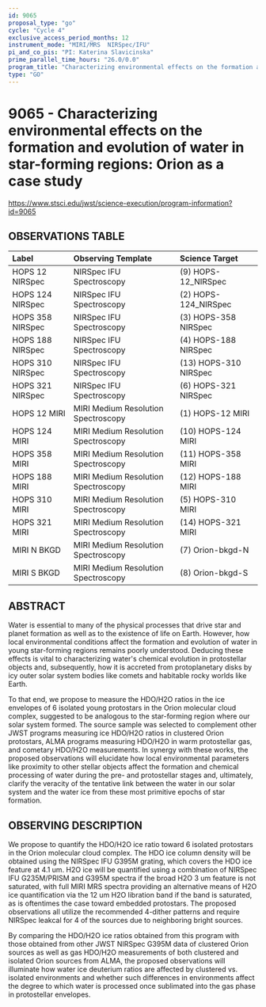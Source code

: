 ```yaml
---
id: 9065
proposal_type: "go"
cycle: "Cycle 4"
exclusive_access_period_months: 12
instrument_mode: "MIRI/MRS  NIRSpec/IFU"
pi_and_co_pis: "PI: Katerina Slavicinska"
prime_parallel_time_hours: "26.0/0.0"
program_title: "Characterizing environmental effects on the formation and evolution of water in star-forming regions: Orion as a case study"
type: "GO"
---
```

# 9065 - Characterizing environmental effects on the formation and evolution of water in star-forming regions: Orion as a case study
https://www.stsci.edu/jwst/science-execution/program-information?id=9065
## OBSERVATIONS TABLE
| Label                    | Observing Template                 | Science Target            |
| :----------------------- | :--------------------------------- | :------------------------ |
| HOPS 12 NIRSpec          | NIRSpec IFU Spectroscopy           | (9) HOPS-12_NIRSpec       |
| HOPS 124 NIRSpec         | NIRSpec IFU Spectroscopy           | (2) HOPS-124_NIRSpec      |
| HOPS 358 NIRSpec         | NIRSpec IFU Spectroscopy           | (3) HOPS-358 NIRSpec      |
| HOPS 188 NIRSpec         | NIRSpec IFU Spectroscopy           | (4) HOPS-188 NIRSpec      |
| HOPS 310 NIRSpec         | NIRSpec IFU Spectroscopy           | (13) HOPS-310 NIRSpec     |
| HOPS 321 NIRSpec         | NIRSpec IFU Spectroscopy           | (6) HOPS-321 NIRSpec      |
| HOPS 12 MIRI             | MIRI Medium Resolution Spectroscopy| (1) HOPS-12 MIRI          |
| HOPS 124 MIRI            | MIRI Medium Resolution Spectroscopy| (10) HOPS-124 MIRI        |
| HOPS 358 MIRI            | MIRI Medium Resolution Spectroscopy| (11) HOPS-358 MIRI        |
| HOPS 188 MIRI            | MIRI Medium Resolution Spectroscopy| (12) HOPS-188 MIRI        |
| HOPS 310 MIRI            | MIRI Medium Resolution Spectroscopy| (5) HOPS-310 MIRI         |
| HOPS 321 MIRI            | MIRI Medium Resolution Spectroscopy| (14) HOPS-321 MIRI        |
| MIRI N BKGD              | MIRI Medium Resolution Spectroscopy| (7) Orion-bkgd-N          |
| MIRI S BKGD              | MIRI Medium Resolution Spectroscopy| (8) Orion-bkgd-S          |

## ABSTRACT

Water is essential to many of the physical processes that drive star and planet formation as well as to the existence of life on Earth. However, how local environmental conditions affect the formation and evolution of water in young star-forming regions remains poorly understood. Deducing these effects is vital to characterizing water's chemical evolution in protostellar objects and, subsequently, how it is accreted from protoplanetary disks by icy outer solar system bodies like comets and habitable rocky worlds like Earth.

To that end, we propose to measure the HDO/H2O ratios in the ice envelopes of 6 isolated young protostars in the Orion molecular cloud complex, suggested to be analogous to the star-forming region where our solar system formed. The source sample was selected to complement other JWST programs measuring ice HDO/H2O ratios in clustered Orion protostars, ALMA programs measuring HDO/H2O in warm protostellar gas, and cometary HDO/H2O measurements. In synergy with these works, the proposed observations will elucidate how local environmental parameters like proximity to other stellar objects affect the formation and chemical processing of water during the pre- and protostellar stages and, ultimately, clarify the veracity of the tentative link between the water in our solar system and the water ice from these most primitive epochs of star formation.

## OBSERVING DESCRIPTION

We propose to quantify the HDO/H2O ice ratio toward 6 isolated protostars in the Orion molecular cloud complex. The HDO ice column density will be obtained using the NIRSpec IFU G395M grating, which covers the HDO ice feature at 4.1 um. H2O ice will be quantified using a combination of NIRSpec IFU G235M/PRISM and G395M spectra if the broad H2O 3 um feature is not saturated, with full MIRI MRS spectra providing an alternative means of H2O ice quantification via the 12 um H2O libration band if the band is saturated, as is oftentimes the case toward embedded protostars. The proposed observations all utilize the recommended 4-dither patterns and require NIRSpec leakcal for 4 of the sources due to neighboring bright sources.

By comparing the HDO/H2O ice ratios obtained from this program with those obtained from other JWST NIRSpec G395M data of clustered Orion sources as well as gas HDO/H2O measurements of both clustered and isolated Orion sources from ALMA, the proposed observations will illuminate how water ice deuterium ratios are affected by clustered vs. isolated environments and whether such differences in environments affect the degree to which water is processed once sublimated into the gas phase in protostellar envelopes.